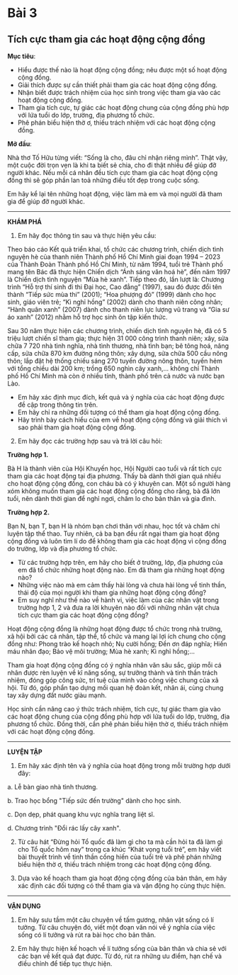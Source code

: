 # Bài 3
## Tích cực tham gia các hoạt động cộng đồng

**Mục tiêu**:

*   Hiểu được thế nào là hoạt động cộng đồng; nêu được một số hoạt động cộng đồng.
*   Giải thích được sự cần thiết phải tham gia các hoạt động cộng đồng.
*   Nhận biết được trách nhiệm của học sinh trong việc tham gia vào các hoạt động cộng đồng.
*   Tham gia tích cực, tự giác các hoạt động chung của cộng đồng phù hợp với lứa tuổi do lớp, trường, địa phương tổ chức.
*   Phê phán biểu hiện thờ ơ, thiếu trách nhiệm với các hoạt động cộng đồng.

**Mở đầu**:

Nhà thơ Tố Hữu từng viết: “Sống là cho, đâu chỉ nhận riêng mình”. Thật vậy, một cuộc đời trọn vẹn là khi ta biết sẻ chia, cho đi thật nhiều để giúp đỡ người khác. Nếu mỗi cá nhân đều tích cực tham gia các hoạt động cộng đồng thì sẽ góp phần lan toả những điều tốt đẹp trong cuộc sống.

Em hãy kể lại tên những hoạt động, việc làm mà em và mọi người đã tham gia để giúp đỡ người khác.

---

**KHÁM PHÁ**

1. Em hãy đọc thông tin sau và thực hiện yêu cầu:

Theo báo cáo Kết quả triển khai, tổ chức các chương trình, chiến dịch tình nguyện hè của thanh niên Thành phố Hồ Chí Minh giai đoạn 1994 – 2023 của Thành Đoàn Thành phố Hồ Chí Minh, từ năm 1994, tuổi trẻ Thành phố mang tên Bác đã thực hiện Chiến dịch “Ánh sáng văn hoá hè”, đến năm 1997 là Chiến dịch tình nguyện “Mùa hè xanh”. Tiếp theo đó, lần lượt là: Chương trình “Hỗ trợ thí sinh đi thi Đại học, Cao đẳng” (1997), sau đó được đổi tên thành “Tiếp sức mùa thi” (2001); “Hoa phượng đỏ” (1999) dành cho học sinh, giáo viên trẻ; “Kì nghỉ hồng” (2002) dành cho thanh niên công nhân; “Hành quân xanh” (2007) dành cho thanh niên lực lượng vũ trang và “Gia sư áo xanh” (2012) nhằm hỗ trợ học sinh ôn tập kiến thức.

Sau 30 năm thực hiện các chương trình, chiến dịch tình nguyện hè, đã có 5 triệu lượt chiến sĩ tham gia; thực hiện 31 000 công trình thanh niên; xây, sửa chữa 7 720 nhà tình nghĩa, nhà tình thương, nhà tình bạn; bê tông hoá, nâng cấp, sửa chữa 870 km đường nông thôn; xây dựng, sửa chữa 500 cầu nông thôn; lắp đặt hệ thống chiếu sáng 270 tuyến đường nông thôn, tuyến hẻm với tổng chiều dài 200 km; trồng 650 nghìn cây xanh,... không chỉ Thành phố Hồ Chí Minh mà còn ở nhiều tỉnh, thành phố trên cả nước và nước bạn Lào.

*   Em hãy xác định mục đích, kết quả và ý nghĩa của các hoạt động được đề cập trong thông tin trên.
*   Em hãy chỉ ra những đối tượng có thể tham gia hoạt động cộng đồng.
*   Hãy trình bày cách hiểu của em về hoạt động cộng đồng và giải thích vì sao phải tham gia hoạt động cộng đồng.

2. Em hãy đọc các trường hợp sau và trả lời câu hỏi:

**Trường hợp 1.**

Bà H là thành viên của Hội Khuyến học, Hội Người cao tuổi và rất tích cực tham gia các hoạt động tại địa phương. Thấy bà dành thời gian quá nhiều cho hoạt động cộng đồng, con cháu bà có ý khuyên can. Một số người hàng xóm không muốn tham gia các hoạt động cộng đồng cho rằng, bà đã lớn tuổi, nên dành thời gian để nghỉ ngơi, chăm lo cho bản thân và gia đình.

**Trường hợp 2.**

Bạn N, bạn T, bạn H là nhóm bạn chơi thân với nhau, học tốt và chăm chỉ luyện tập thể thao. Tuy nhiên, cả ba bạn đều rất ngại tham gia hoạt động cộng đồng và luôn tìm lí do để không tham gia các hoạt động vì cộng đồng do trường, lớp và địa phương tổ chức.

*   Từ các trường hợp trên, em hãy cho biết ở trường, lớp, địa phương của em đã tổ chức những hoạt động nào. Em đã tham gia những hoạt động nào?
*   Những việc nào mà em cảm thấy hài lòng và chưa hài lòng về tinh thần, thái độ của mọi người khi tham gia những hoạt động cộng đồng?
*   Em suy nghĩ như thế nào về hành vi, việc làm của các nhân vật trong trường hợp 1, 2 và đưa ra lời khuyên nào đối với những nhân vật chưa tích cực tham gia các hoạt động cộng đồng?

Hoạt động cộng đồng là những hoạt động được tổ chức trong nhà trường, xã hội bởi các cá nhân, tập thể, tổ chức và mang lại lợi ích chung cho cộng đồng như: Phong trào kế hoạch nhỏ; Nụ cười hồng; Đền ơn đáp nghĩa; Hiến máu nhân đạo; Bảo vệ môi trường; Mùa hè xanh; Kì nghỉ hồng;...

Tham gia hoạt động cộng đồng có ý nghĩa nhân văn sâu sắc, giúp mỗi cá nhân được rèn luyện về kĩ năng sống, sự trưởng thành và tinh thần trách nhiệm, đóng góp công sức, trí tuệ của mình vào công việc chung của xã hội. Từ đó, góp phẩn tạo dựng mối quan hệ đoàn kết, nhân ái, cùng chung tay xây dựng đất nước giàu mạnh.

Học sinh cần nâng cao ý thức trách nhiệm, tích cực, tự giác tham gia vào các hoạt động chung của cộng đồng phù hợp với lứa tuổi do lớp, trường, địa phương tổ chức. Đồng thời, cần phê phán biểu hiện thờ ơ, thiếu trách nhiệm với các hoạt động cộng đồng.

---

**LUYỆN TẬP**

1. Em hãy xác định tên và ý nghĩa của hoạt động trong mỗi trường hợp dưới đây:

a. Lễ bàn giao nhà tình thương.

b. Trao học bổng "Tiếp sức đến trường" dành cho học sinh.

c. Dọn dẹp, phát quang khu vực nghĩa trang liệt sĩ.

d. Chương trình "Đổi rác lấy cây xanh".

2. Từ câu hát “Đừng hỏi Tổ quốc đã làm gì cho ta mà cần hỏi ta đã làm gì cho Tổ quốc hôm nay” trong ca khúc “Khát vọng tuổi trẻ”, em hãy viết bài thuyết trình về tinh thần cống hiến của tuổi trẻ và phê phán những biểu hiện thờ ơ, thiếu trách nhiệm trong các hoạt động cộng đồng.

3. Dựa vào kế hoạch tham gia hoạt động cộng đồng của bản thân, em hãy xác định các đối tượng có thể tham gia và vận động họ cùng thực hiện.

---

**VẬN DỤNG**

1. Em hãy sưu tầm một câu chuyện về tấm gương, nhân vật sống có lí tưởng. Từ câu chuyện đó, viết một đoạn văn nói về ý nghĩa của việc sống có lí tưởng và rút ra bài học cho bản thân.

2. Em hãy thực hiện kế hoạch về lí tưởng sống của bản thân và chia sẻ với các bạn về kết quả đạt được. Từ đó, rút ra những ưu điểm, hạn chế và điều chỉnh để tiếp tục thực hiện.
